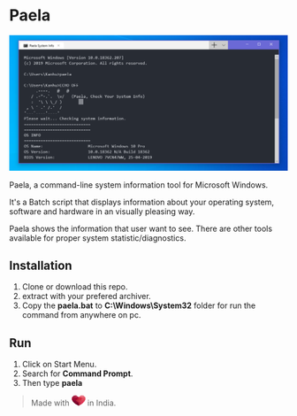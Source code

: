 
# Paela

![Image of Paela](paelaIMG.PNG)

Paela, a command-line system information tool for Microsoft Windows.

It's a Batch script that displays information about your operating system, software and hardware in an visually pleasing way. 

Paela shows the information that user want to see. There are other tools available for proper system statistic/diagnostics.

## Installation

  1. Clone or download this repo.
  2. extract with your prefered archiver.
  3. Copy the **paela.bat** to **C:\Windows\System32** folder for run the command from anywhere on pc.

## Run
   1. Click on Start Menu.
   2. Search for **Command Prompt**.
   3. Then type **paela**

> Made with ![Love](love_PNG89.PNG) in India.
